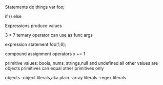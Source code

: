 Statements do things
var foo;

if () else

Expressions produce values

3 * 7
ternary operator
can use as func args

expression statement
foo(1,6);


compound assignment operators
x += 1

primitive values: bools, nums, strings,null and undefined
all other values are objects
primitives can equal other primitives only

objects
-object literals,aka plain
-array literals
-regex literals
